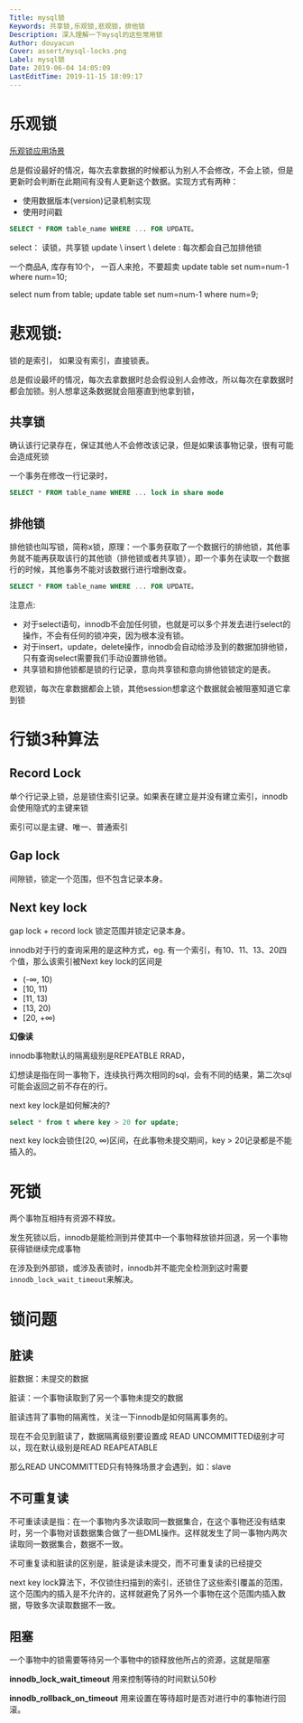 ```yaml
---
Title: mysql锁
Keywords: 共享锁,乐观锁,悲观锁，排他锁
Description: 深入理解一下mysql的这些常用锁
Author: douyacun
Cover: assert/mysql-locks.png
Label: mysql锁
Date: 2019-06-04 14:05:09
LastEditTime: 2019-11-15 18:09:17
---
```


# 乐观锁
[乐观锁应用场景](https://segmentfault.com/a/1190000008935924)

总是假设最好的情况，每次去拿数据的时候都认为别人不会修改，不会上锁，但是更新时会判断在此期间有没有人更新这个数据。实现方式有两种：
- 使用数据版本(version)记录机制实现
- 使用时间戳

```sql
SELECT * FROM table_name WHERE ... FOR UPDATE。
```

select： 读锁，共享锁
update \ insert \ delete : 每次都会自己加排他锁

一个商品A, 库存有10个， 一百人来抢，不要超卖
update table set num=num-1 where num=10;

select num from table;
update table set num=num-1 where num=9;

# 悲观锁: 
锁的是索引， 如果没有索引，直接锁表。

总是假设最坏的情况，每次去拿数据时总会假设别人会修改，所以每次在拿数据时都会加锁。别人想拿这条数据就会阻塞直到他拿到锁，

## 共享锁
确认该行记录存在，保证其他人不会修改该记录，但是如果该事物记录，很有可能会造成死锁

一个事务在修改一行记录时，
```sql
SELECT * FROM table_name WHERE ... lock in share mode
```

## 排他锁
排他锁也叫写锁，简称x锁，原理：一个事务获取了一个数据行的排他锁，其他事务就不能再获取该行的其他锁（排他锁或者共享锁），即一个事务在读取一个数据行的时候，其他事务不能对该数据行进行增删改查。

```sql
SELECT * FROM table_name WHERE ... FOR UPDATE。
```

注意点:
- 对于select语句，innodb不会加任何锁，也就是可以多个并发去进行select的操作，不会有任何的锁冲突，因为根本没有锁。
- 对于insert，update，delete操作，innodb会自动给涉及到的数据加排他锁，只有查询select需要我们手动设置排他锁。
- 共享锁和排他锁都是锁的行记录，意向共享锁和意向排他锁锁定的是表。

悲观锁，每次在拿数据都会上锁，其他session想拿这个数据就会被阻塞知道它拿到锁


# 行锁3种算法

## Record Lock

单个行记录上锁，总是锁住索引记录。如果表在建立是并没有建立索引，innodb会使用隐式的主键来锁

索引可以是主键、唯一、普通索引

## Gap lock

间隙锁，锁定一个范围，但不包含记录本身。

## Next key lock

gap lock + record lock 锁定范围并锁定记录本身。

innodb对于行的查询采用的是这种方式，eg. 有一个索引，有10、11、13、20四个值，那么该索引被Next key lock的区间是
- (-∞, 10)
- [10, 11)
- [11, 13)
- [13, 20)
- [20, +∞)

**幻像读**

innodb事物默认的隔离级别是REPEATBLE RRAD， 

幻想读是指在同一事物下，连续执行两次相同的sql，会有不同的结果，第二次sql可能会返回之前不存在的行。

next key lock是如何解决的?
```sql
select * from t where key > 20 for update;
```
next key lock会锁住[20, ∞)区间，在此事物未提交期间，key > 20记录都是不能插入的。

# 死锁

两个事物互相持有资源不释放。

发生死锁以后，innodb是能检测到并使其中一个事物释放锁并回退，另一个事物获得锁继续完成事物

在涉及到外部锁，或涉及表锁时，innodb并不能完全检测到这时需要`innodb_lock_wait_timeout`来解决。

# 锁问题

## 脏读

脏数据：未提交的数据

脏读：一个事物读取到了另一个事物未提交的数据

脏读违背了事物的隔离性，关注一下innodb是如何隔离事务的。

现在不会见到脏读了，数据隔离级别要设置成 READ UNCOMMITTED级别才可以，现在默认级别是READ REAPEATABLE

那么READ UNCOMMITTED只有特殊场景才会遇到，如：slave

## 不可重复读

不可重读读是指：在一个事物内多次读取同一数据集合，在这个事物还没有结束时，另一个事物对该数据集合做了一些DML操作。这样就发生了同一事物内两次读取同一数据集合，数据不一致。

不可重复读和脏读的区别是，脏读是读未提交，而不可重复读的已经提交

next key lock算法下，不仅锁住扫描到的索引，还锁住了这些索引覆盖的范围，这个范围内的插入是不允许的，这样就避免了另外一个事物在这个范围内插入数据，导致多次读取数据不一致。

## 阻塞
一个事物中的锁需要等待另一个事物中的锁释放他所占的资源，这就是阻塞

**innodb_lock_wait_timeout** 用来控制等待的时间默认50秒

**innodb_rollback_on_timeout** 用来设置在等待超时是否对进行中的事物进行回滚。

